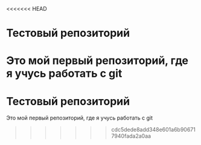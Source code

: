 <<<<<<< HEAD
# Тестовый репозиторий 

Это мой первый репозиторий, где я учусь работать с git
=======
# Тестовый репозиторий 

Это мой первый репозиторий, где я учусь работать с git
>>>>>>> cdc5dede8add348e601a6b906717940fada2a0aa

